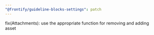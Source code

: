 ```yaml
---
"@frontify/guideline-blocks-settings": patch
---
```


fix(Attachments): use the appropriate function for removing and adding asset
